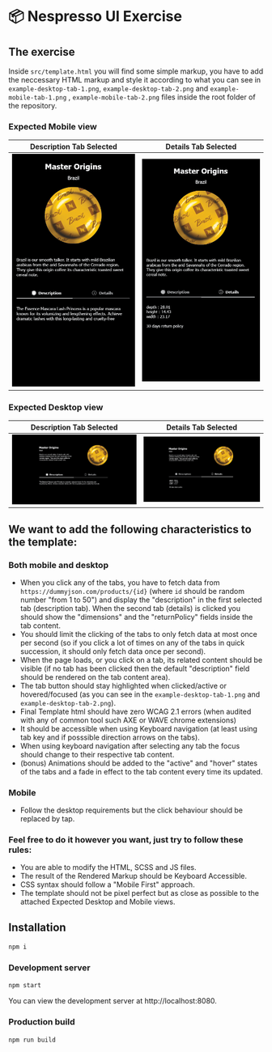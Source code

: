 # 📦 Nespresso UI Exercise

## The exercise

Inside `src/template.html` you will find some simple markup, you have to add the neccessary HTML markup and style it according to what you can see in `example-desktop-tab-1.png`, `example-desktop-tab-2.png` and `example-mobile-tab-1.png` , `example-mobile-tab-2.png` files inside the root folder of the repository.

### Expected Mobile view
Description Tab Selected | Details Tab Selected  
:-------------------------:|:-------------------------:
![](example-mobile-tab-1.png)  |  ![](example-mobile-tab-2.png)

### Expected Desktop view
Description Tab Selected | Details Tab Selected  
:-------------------------:|:-------------------------:
![](example-desktop-tab-1.png)  |  ![](example-desktop-tab-2.png)

## We want to add the following characteristics to the template:

### Both mobile and desktop
- When you click any of the tabs, you have to fetch data from `https://dummyjson.com/products/{id}` (where `id` should be random number "from 1 to 50") and display the "description" in the first selected tab (description tab). When the second tab (details) is clicked you should show the "dimensions" and the "returnPolicy" fields inside the tab content.
- You should limit the clicking of the tabs to only fetch data at most once per second (so if you click a lot of times on any of the tabs in quick succession, it should only fetch data once per second).
- When the page loads, or you click on a tab, its related content should be visible (if no tab has been clicked then the default "description" field should be rendered on the tab content area).
- The tab button should stay highlighted when clicked/active or hovered/focused (as you can see in the `example-desktop-tab-1.png` and `example-desktop-tab-2.png`).
- Final Template html should have zero WCAG 2.1 errors (when audited with any of common tool such AXE or WAVE chrome extensions)
- It should be accessible when using Keyboard navigation (at least using tab key and if posssible direction arrows on the tabs).
- When using keyboard navigation after selecting any tab the focus should change to their respective tab content.
- (bonus) Animations should be added to the "active" and "hover" states of the tabs and a fade in effect to the tab content every time its updated.

### Mobile
- Follow the desktop requirements but the click behaviour should be replaced by tap.

### Feel free to do it however you want, just try to follow these rules:

- You are able to modify the HTML, SCSS and JS files.
- The result of the Rendered Markup should be Keyboard Accessible.
- CSS syntax should follow a "Mobile First" approach.
- The template should not be pixel perfect but as close as possible to the attached Expected Desktop and Mobile views.

## Installation

```bash
npm i
```

### Development server

```bash
npm start
```

You can view the development server at http://localhost:8080.

### Production build

```bash
npm run build
```
